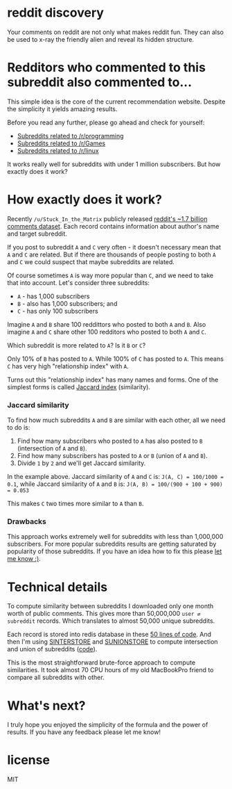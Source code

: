 # reddit discovery

Your comments on reddit are not only what makes reddit fun. They can also be
used to x-ray the friendly alien and reveal its hidden structure.

# Redditors who commented to this subreddit also commented to...

This simple idea is the core of the current recommendation website. Despite
the simplicity it yields amazing results.

Before you read any further, please go ahead and check for yourself:

* [Subreddits related to /r/programming](//anvaka.github.io/redsim/#?q=programming)
* [Subreddits related to /r/Games](//anvaka.github.io/redsim/#?q=Games)
* [Subreddits related to /r/linux](//anvaka.github.io/redsim/#?q=linux)

It works really well for subreddits with under 1 million subscribers. But how
exactly does it work?

# How exactly does it work?

Recently `/u/Stuck_In_the_Matrix` publicly released [reddit's ~1.7 billion comments dataset](https://www.reddit.com/r/datasets/comments/3bxlg7/i_have_every_publicly_available_reddit_comment/).
Each record contains information about author's name and target subreddit.

If you post to subreddit `A` and `C` very often - it doesn't necessary mean that
`A` and `C` are related. But if there are thousands of people posting to both
`A` and `C` we could suspect that maybe subreddits are related.

Of course sometimes `A` is way more popular than `C`, and we need to take that
into account. Let's consider three subreddits:

* `A` - has 1,000 subscribers
* `B` - also has 1,000 subscribers; and
* `C` - has only 100 subscribers

Imagine `A` and `B` share 100 reddittors who posted to both `A` and `B`.
Also imagine `A` and `C` share other 100 redditors who posted to both `A`
and `C`.

Which subreddit is more related to `A`? Is it `B` or `C`?

Only 10% of `B` has posted to `A`. While 100% of `C` has posted to `A`.
This means `C` has very high "relationship index" with `A`.

Turns out this "relationship index" has many names and forms. One of the
simplest forms is called [Jaccard index](https://en.wikipedia.org/wiki/Jaccard_index) (similarity).

### Jaccard similarity

To find how much subreddits `A` and `B` are similar with each other, all we need to do is:

1. Find how many subscribers who posted to `A` has also posted to `B` (intersection of `A` and `B`).
2. Find how many subscribers has posted to `A` or `B` (union of `A` and `B`).
3. Divide `1` by `2` and we'll get Jaccard similarity.

In the example above. Jaccard similarity of `A` and `C` is: `J(A, C) = 100/1000 = 0.1`,
while Jaccard similarity of `A` and `B` is: `J(A, B) = 100/(900 + 100 + 900) = 0.053`

This makes `C` two times more similar to `A` than `B`.

### Drawbacks

This approach works extremely well for subreddits with less than 1,000,000 subscribers.
For more popular subreddits results are getting saturated by popularity of those
subreddits. If you have an idea how to fix this please [let me know :)](https://github.com/anvaka/redsim/issues/new).

# Technical details

To compute similarity between subreddits I downloaded only one month worth of
public comments. This gives more than 50,000,000 `user ⇄ subreddit` records.
Which translates to almost 50,000 unique subreddits.

Each record is stored into redis database in these [50 lines of code](https://github.com/anvaka/reddata/blob/db6489e60b96bf3b1d1ef841786b5cd45708fe28/lib/redisClient.js#L81).
And then I'm using [SINTERSTORE](http://redis.io/commands/sinterstore) and
[SUNIONSTORE](http://redis.io/commands/sunionstore) to compute intersection
and union of subreddits ([code](https://github.com/anvaka/reddata/blob/db6489e60b96bf3b1d1ef841786b5cd45708fe28/lib/redisClient.js#L81)). 

This is the most straightforward brute-force approach to compute similarities.
It took almost 70 CPU hours of my old MacBookPro friend to compare all subreddits
with other.

# What's next?

I truly hope you enjoyed the simplicity of the formula and the power of results.
If you have any feedback please let me know!

# license

MIT
